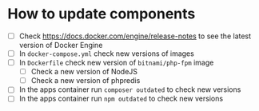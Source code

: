 # How to update components

- [ ] Check https://docs.docker.com/engine/release-notes to see the latest version of Docker Engine
- [ ] In `docker-compose.yml` check new versions of images
- [ ] In `Dockerfile` check new version of `bitnami/php-fpm` image
    - [ ] Check a new version of NodeJS
    - [ ] Check a new version of phpredis
- [ ] In the apps container run `composer outdated` to check new versions
- [ ] In the apps container run `npm outdated` to check new versions
